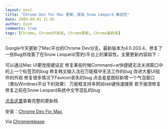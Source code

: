 ```yaml
---
layout: post
title: "Chrome Dev for Mac 更新，提高 Snow Leopard 兼容性"
date: 2009-09-01 11:05
author: Eyon
comments: true
tags: [Chrome, Chrome开发版, Chrome更新, Chrome最新版]
---
```

Google今天更新了Mac平台的Chrome Dev分支，最新版本为4.0.203.4，修复了一些Bug并改善了在Snow Leopard(雪豹)平台上的兼容性，主要更新内容如下：

可以通过Mac UI更改按键设定
修复某些时候Command+w快捷键无法关闭窗口中的上一个标签页的bug
修复韩文输入法在万能框中无法工作的bug
改进大量UI组件的外观
修复很多情况下Favicon丢失的bug
点击星星图标新增一个气泡窗口（类似Windows平台下的效果）
万能框支持多网站tab键快速搜索
若干崩溃修复
修复之前在Snow Leopard系统中文字混乱的bug<!--more-->

[点击这里](http://build.chromium.org/buildbot/perf/dashboard/ui/changelog.html?url=/trunk/src&range=23620:24234&mode=html)查看完整的更新档

安装：[Chrome Dev For Mac](http://www.google.com/chrome/intl/en/eula_dev.html?dl=mac)

Via [Chromerelease](http://googlechromereleases.blogspot.com/2009/08/dev-channel-update-updates-for-snow.html)
